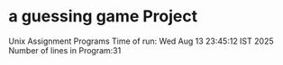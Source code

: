 # a guessing game Project
Unix Assignment Programs
Time of run: Wed Aug 13 23:45:12 IST 2025
Number of lines in Program:31
